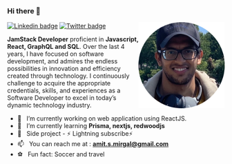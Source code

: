 ### Hi there 👋

<img align="right" src="https://github.com/AmitMirgal/AmitMirgal/blob/master/AM.png" alt="Amit Mirgal" height="auto" width="200">

[![Linkedin badge](https://img.shields.io/badge/-LinkedIn-blue?style=for-the-badge&logo=Linkedin&logocolor=white&labelColor=blue&color=blue)](https://www.linkedin.com/in/amit-mirgal/)
[![Twitter badge](https://img.shields.io/badge/-Twitter-white?style=for-the-badge&logo=Twitter&logoColor=white&labelColor=green&color=green)](https://twitter.com/amit_mirgal/)

**JamStack Developer** proficient in **Javascript, React, GraphQL and SQL**. Over the last 4 years, I have focused on software development, and admires the endless possibilities in innovation and efficiency created through technology. I continuously challenge to acquire the appropriate credentials, skills, and experiences as a Software Developer to excel in today’s dynamic technology industry.  

- 🔭  &nbsp; I’m currently working on web application using ReactJS.
- 🌱  &nbsp; I’m currently learning **Prisma, nextjs, redwoodjs**
- 💼  &nbsp; Side project - ⚡ Lightning subscribe⚡
- 📫  &nbsp; You can reach me at : **amit.s.mirgal@gmail.com**
- ⚽  &nbsp; Fun fact: Soccer and travel
